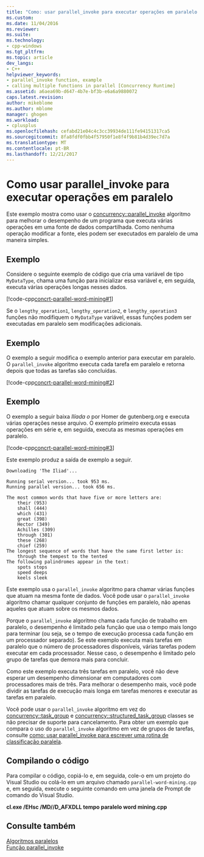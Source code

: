 ```yaml
---
title: "Como: usar parallel_invoke para executar operações em paralelo | Microsoft Docs"
ms.custom: 
ms.date: 11/04/2016
ms.reviewer: 
ms.suite: 
ms.technology:
- cpp-windows
ms.tgt_pltfrm: 
ms.topic: article
dev_langs:
- C++
helpviewer_keywords:
- parallel_invoke function, example
- calling multiple functions in parallel [Concurrency Runtime]
ms.assetid: a6aea69b-d647-4b7e-bf3b-e6a6a9880072
caps.latest.revision: 
author: mikeblome
ms.author: mblome
manager: ghogen
ms.workload:
- cplusplus
ms.openlocfilehash: cefabd21e04c4c3cc39934de111fe94151317ca5
ms.sourcegitcommit: 8fa8fdf0fbb4f57950f1e8f4f9b81b4d39ec7d7a
ms.translationtype: MT
ms.contentlocale: pt-BR
ms.lasthandoff: 12/21/2017
---
```

# <a name="how-to-use-parallelinvoke-to-execute-parallel-operations"></a>Como usar parallel_invoke para executar operações em paralelo
Este exemplo mostra como usar o [concurrency::parallel_invoke](reference/concurrency-namespace-functions.md#parallel_invoke) algoritmo para melhorar o desempenho de um programa que executa várias operações em uma fonte de dados compartilhada. Como nenhuma operação modificar a fonte, eles podem ser executados em paralelo de uma maneira simples.  

  
## <a name="example"></a>Exemplo  
 Considere o seguinte exemplo de código que cria uma variável de tipo `MyDataType`, chama uma função para inicializar essa variável e, em seguida, executa várias operações longas nesses dados.  
  
 [!code-cpp[concrt-parallel-word-mining#1](../../parallel/concrt/codesnippet/cpp/how-to-use-parallel-invoke-to-execute-parallel-operations_1.cpp)]  
  
 Se o `lengthy_operation1`, `lengthy_operation2`, e `lengthy_operation3` funções não modifiquem o `MyDataType` variável, essas funções podem ser executadas em paralelo sem modificações adicionais.  
  
## <a name="example"></a>Exemplo  
 O exemplo a seguir modifica o exemplo anterior para executar em paralelo. O `parallel_invoke` algoritmo executa cada tarefa em paralelo e retorna depois que todas as tarefas são concluídas.  
  
 [!code-cpp[concrt-parallel-word-mining#2](../../parallel/concrt/codesnippet/cpp/how-to-use-parallel-invoke-to-execute-parallel-operations_2.cpp)]  
  
## <a name="example"></a>Exemplo  
 O exemplo a seguir baixa *Ilíada o* por Homer de gutenberg.org e executa várias operações nesse arquivo. O exemplo primeiro executa essas operações em série e, em seguida, executa as mesmas operações em paralelo.  
  
 [!code-cpp[concrt-parallel-word-mining#3](../../parallel/concrt/codesnippet/cpp/how-to-use-parallel-invoke-to-execute-parallel-operations_3.cpp)]  
  
 Este exemplo produz a saída de exemplo a seguir.  
  
```Output  
Downloading 'The Iliad'...  
 
Running serial version... took 953 ms.  
Running parallel version... took 656 ms.  
 
The most common words that have five or more letters are:  
    their (953)  
    shall (444)  
    which (431)  
    great (398)  
    Hector (349)  
    Achilles (309)  
    through (301)  
    these (268)  
    chief (259)  
The longest sequence of words that have the same first letter is:  
    through the tempest to the tented  
The following palindromes appear in the text:  
    spots stops  
    speed deeps  
    keels sleek  
```  
  
 Este exemplo usa o `parallel_invoke` algoritmo para chamar várias funções que atuam na mesma fonte de dados. Você pode usar o `parallel_invoke` algoritmo chamar qualquer conjunto de funções em paralelo, não apenas aqueles que atuam sobre os mesmos dados.  
  
 Porque o `parallel_invoke` algoritmo chama cada função de trabalho em paralelo, o desempenho é limitado pela função que usa o tempo mais longo para terminar (ou seja, se o tempo de execução processa cada função em um processador separado). Se este exemplo executa mais tarefas em paralelo que o número de processadores disponíveis, várias tarefas podem executar em cada processador. Nesse caso, o desempenho é limitado pelo grupo de tarefas que demora mais para concluir.  
  
 Como este exemplo executa três tarefas em paralelo, você não deve esperar um desempenho dimensionar em computadores com processadores mais de três. Para melhorar o desempenho mais, você pode dividir as tarefas de execução mais longa em tarefas menores e executar as tarefas em paralelo.  
  
 Você pode usar o `parallel_invoke` algoritmo em vez do [concurrency::task_group](reference/task-group-class.md) e [concurrency::structured_task_group](../../parallel/concrt/reference/structured-task-group-class.md) classes se não precisar de suporte para cancelamento. Para obter um exemplo que compara o uso do `parallel_invoke` algoritmo em vez de grupos de tarefas, consulte [como: usar parallel_invoke para escrever uma rotina de classificação paralela](../../parallel/concrt/how-to-use-parallel-invoke-to-write-a-parallel-sort-routine.md).  
  
## <a name="compiling-the-code"></a>Compilando o código  
 Para compilar o código, copiá-lo e, em seguida, cole-o em um projeto do Visual Studio ou colá-lo em um arquivo chamado `parallel-word-mining.cpp` e, em seguida, execute o seguinte comando em uma janela de Prompt de comando do Visual Studio.  
  
 **cl.exe /EHsc /MD//D_AFXDLL tempo paralelo word mining.cpp**  
  
## <a name="see-also"></a>Consulte também  
 [Algoritmos paralelos](../../parallel/concrt/parallel-algorithms.md)   
 [Função parallel_invoke](reference/concurrency-namespace-functions.md#parallel_invoke)


